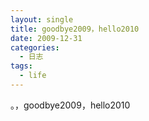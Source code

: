 ```yaml
---
layout: single
title: goodbye2009，hello2010
date: 2009-12-31
categories:
  - 日志
tags:
  - life
---
```


。，goodbye2009，hello2010
